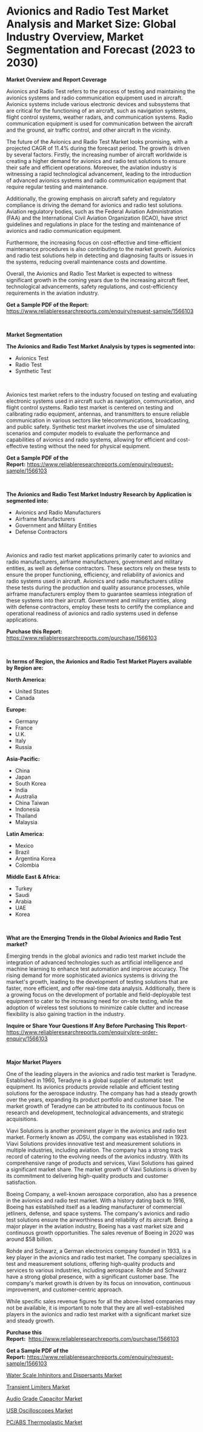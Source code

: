 <p><h1>Avionics and Radio Test Market Analysis and Market Size: Global Industry Overview, Market Segmentation and Forecast (2023 to 2030)</h1></p><p><strong>Market Overview and Report Coverage</strong></p>
<p><p>Avionics and Radio Test refers to the process of testing and maintaining the avionics systems and radio communication equipment used in aircraft. Avionics systems include various electronic devices and subsystems that are critical for the functioning of an aircraft, such as navigation systems, flight control systems, weather radars, and communication systems. Radio communication equipment is used for communication between the aircraft and the ground, air traffic control, and other aircraft in the vicinity.</p><p>The future of the Avionics and Radio Test Market looks promising, with a projected CAGR of 11.4% during the forecast period. The growth is driven by several factors. Firstly, the increasing number of aircraft worldwide is creating a higher demand for avionics and radio test solutions to ensure their safe and efficient operations. Moreover, the aviation industry is witnessing a rapid technological advancement, leading to the introduction of advanced avionics systems and radio communication equipment that require regular testing and maintenance.</p><p>Additionally, the growing emphasis on aircraft safety and regulatory compliance is driving the demand for avionics and radio test solutions. Aviation regulatory bodies, such as the Federal Aviation Administration (FAA) and the International Civil Aviation Organization (ICAO), have strict guidelines and regulations in place for the testing and maintenance of avionics and radio communication equipment.</p><p>Furthermore, the increasing focus on cost-effective and time-efficient maintenance procedures is also contributing to the market growth. Avionics and radio test solutions help in detecting and diagnosing faults or issues in the systems, reducing overall maintenance costs and downtime.</p><p>Overall, the Avionics and Radio Test Market is expected to witness significant growth in the coming years due to the increasing aircraft fleet, technological advancements, safety regulations, and cost-efficiency requirements in the aviation industry.</p></p>
<p><strong>Get a Sample PDF of the Report:</strong> <a href="https://www.reliableresearchreports.com/enquiry/request-sample/1566103">https://www.reliableresearchreports.com/enquiry/request-sample/1566103</a></p>
<p>&nbsp;</p>
<p><strong>Market Segmentation</strong></p>
<p><strong>The Avionics and Radio Test Market Analysis by types is segmented into:</strong></p>
<p><ul><li>Avionics Test</li><li>Radio Test</li><li>Synthetic Test</li></ul></p>
<p>&nbsp;</p>
<p><p>Avionics test market refers to the industry focused on testing and evaluating electronic systems used in aircraft such as navigation, communication, and flight control systems. Radio test market is centered on testing and calibrating radio equipment, antennas, and transmitters to ensure reliable communication in various sectors like telecommunications, broadcasting, and public safety. Synthetic test market involves the use of simulated scenarios and computer models to evaluate the performance and capabilities of avionics and radio systems, allowing for efficient and cost-effective testing without the need for physical equipment.</p></p>
<p><strong>Get a Sample PDF of the Report:</strong>&nbsp;<a href="https://www.reliableresearchreports.com/enquiry/request-sample/1566103">https://www.reliableresearchreports.com/enquiry/request-sample/1566103</a></p>
<p>&nbsp;</p>
<p><strong>The Avionics and Radio Test Market Industry Research by Application is segmented into:</strong></p>
<p><ul><li>Avionics and Radio Manufacturers</li><li>Airframe Manufacturers</li><li>Government and Military Entities</li><li>Defense Contractors</li></ul></p>
<p>&nbsp;</p>
<p><p>Avionics and radio test market applications primarily cater to avionics and radio manufacturers, airframe manufacturers, government and military entities, as well as defense contractors. These sectors rely on these tests to ensure the proper functioning, efficiency, and reliability of avionics and radio systems used in aircraft. Avionics and radio manufacturers utilize these tests during the production and quality assurance processes, while airframe manufacturers employ them to guarantee seamless integration of these systems into their aircraft. Government and military entities, along with defense contractors, employ these tests to certify the compliance and operational readiness of avionics and radio systems used in defense applications.</p></p>
<p><strong>Purchase this Report:</strong>&nbsp; <a href="https://www.reliableresearchreports.com/purchase/1566103">https://www.reliableresearchreports.com/purchase/1566103</a></p>
<p>&nbsp;</p>
<p><strong>In terms of Region, the Avionics and Radio Test Market Players available by Region are:</strong></p>
<p>
    <p> <strong> North America: </strong>
        <ul>
            <li>United States</li>
            <li>Canada</li>
        </ul>
        </p> 
    <p> <strong> Europe: </strong>
        <ul>
            <li>Germany</li>
            <li>France</li>
            <li>U.K.</li>
            <li>Italy</li>
            <li>Russia</li>
        </ul>
        </p> 
    <p> <strong> Asia-Pacific: </strong>
        <ul>
            <li>China</li>
            <li>Japan</li>
            <li>South Korea</li>
            <li>India</li>
            <li>Australia</li>
            <li>China Taiwan</li>
            <li>Indonesia</li>
            <li>Thailand</li>
            <li>Malaysia</li>
        </ul>
        </p> 
    <p> <strong> Latin America: </strong>
        <ul>
            <li>Mexico</li>
            <li>Brazil</li>
            <li>Argentina Korea</li>
            <li>Colombia</li>
        </ul>
        </p> 
    <p> <strong> Middle East & Africa: </strong>
        <ul>
            <li>Turkey</li>
            <li>Saudi</li>
            <li>Arabia</li>
            <li>UAE</li>
            <li>Korea</li>
        </ul>
    </p>
    </p>
<p>&nbsp;</p>
<p><strong>What are the Emerging Trends in the Global Avionics and Radio Test market?</strong></p>
<p><p>Emerging trends in the global avionics and radio test market include the integration of advanced technologies such as artificial intelligence and machine learning to enhance test automation and improve accuracy. The rising demand for more sophisticated avionics systems is driving the market's growth, leading to the development of testing solutions that are faster, more efficient, and offer real-time data analysis. Additionally, there is a growing focus on the development of portable and field-deployable test equipment to cater to the increasing need for on-site testing, while the adoption of wireless test solutions to minimize cable clutter and increase flexibility is also gaining traction in the industry.</p></p>
<p><strong>Inquire or Share Your Questions If Any Before Purchasing This Report</strong>- <a href="https://www.reliableresearchreports.com/enquiry/pre-order-enquiry/1566103">https://www.reliableresearchreports.com/enquiry/pre-order-enquiry/1566103</a></p>
<p>&nbsp;</p>
<p><strong>Major Market Players</strong></p>
<p><p>One of the leading players in the avionics and radio test market is Teradyne. Established in 1960, Teradyne is a global supplier of automatic test equipment. Its avionics products provide reliable and efficient testing solutions for the aerospace industry. The company has had a steady growth over the years, expanding its product portfolio and customer base. The market growth of Teradyne can be attributed to its continuous focus on research and development, technological advancements, and strategic acquisitions.</p><p>Viavi Solutions is another prominent player in the avionics and radio test market. Formerly known as JDSU, the company was established in 1923. Viavi Solutions provides innovative test and measurement solutions in multiple industries, including aviation. The company has a strong track record of catering to the evolving needs of the avionics industry. With its comprehensive range of products and services, Viavi Solutions has gained a significant market share. The market growth of Viavi Solutions is driven by its commitment to delivering high-quality products and customer satisfaction.</p><p>Boeing Company, a well-known aerospace corporation, also has a presence in the avionics and radio test market. With a history dating back to 1916, Boeing has established itself as a leading manufacturer of commercial jetliners, defense, and space systems. The company's avionics and radio test solutions ensure the airworthiness and reliability of its aircraft. Being a major player in the aviation industry, Boeing has a vast market size and continuous growth opportunities. The sales revenue of Boeing in 2020 was around $58 billion.</p><p>Rohde and Schwarz, a German electronics company founded in 1933, is a key player in the avionics and radio test market. The company specializes in test and measurement solutions, offering high-quality products and services to various industries, including aerospace. Rohde and Schwarz have a strong global presence, with a significant customer base. The company's market growth is driven by its focus on innovation, continuous improvement, and customer-centric approach.</p><p>While specific sales revenue figures for all the above-listed companies may not be available, it is important to note that they are all well-established players in the avionics and radio test market with a significant market size and steady growth.</p></p>
<p><strong>Purchase this Report:</strong>&nbsp;&nbsp;<a href="https://www.reliableresearchreports.com/purchase/1566103">https://www.reliableresearchreports.com/purchase/1566103</a></p>
<p></p>
<p><strong>Get a Sample PDF of the Report:</strong>&nbsp;<a href="https://www.reliableresearchreports.com/enquiry/request-sample/1566103">https://www.reliableresearchreports.com/enquiry/request-sample/1566103</a></p>
<p><p><a href="https://www.linkedin.com/pulse/water-scale-inhinitors-dispersants-market-insights-players-cahme/">Water Scale Inhinitors and Dispersants Market</a></p><p><a href="https://medium.com/@frankpeters35/transient-limiters-market-size-growth-forecast-2023-2030-b5b27b309b80">Transient Limiters Market</a></p><p><a href="https://www.linkedin.com/pulse/audio-grade-capacitor-market-size-share-amp-trends-analysis-gdnne/">Audio Grade Capacitor Market</a></p><p><a href="https://medium.com/@timothychapman46/usb-oscilloscopes-market-size-growth-forecast-2023-2030-eebb5fa733d1">USB Oscilloscopes Market</a></p><p><a href="https://www.linkedin.com/pulse/pcabs-thermoplastic-market-size-2023-2030-global-2edxe/">PC/ABS Thermoplastic Market</a></p></p>